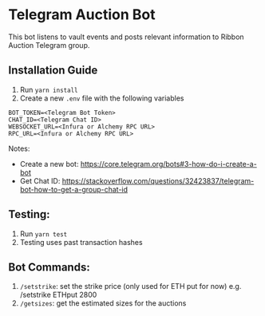# Telegram Auction Bot

This bot listens to vault events and posts relevant information to Ribbon Auction Telegram group.

## Installation Guide

1. Run `yarn install`
2. Create a new `.env` file with the following variables
```
BOT_TOKEN=<Telegram Bot Token>
CHAT_ID=<Telegram Chat ID>
WEBSOCKET_URL=<Infura or Alchemy RPC URL>
RPC_URL=<Infura or Alchemy RPC URL>
```
Notes:
- Create a new bot: https://core.telegram.org/bots#3-how-do-i-create-a-bot
- Get Chat ID: https://stackoverflow.com/questions/32423837/telegram-bot-how-to-get-a-group-chat-id

## Testing:

1. Run `yarn test`
2. Testing uses past transaction hashes

## Bot Commands:

1. `/setstrike`: set the strike price (only used for ETH put for now) e.g. /setstrike ETHput 2800
2. `/getsizes`: get the estimated sizes for the auctions